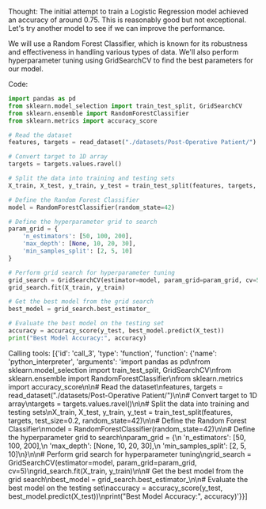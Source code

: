 Thought: The initial attempt to train a Logistic Regression model achieved an accuracy of around 0.75. This is reasonably good but not exceptional. Let's try another model to see if we can improve the performance.

We will use a Random Forest Classifier, which is known for its robustness and effectiveness in handling various types of data. We'll also perform hyperparameter tuning using GridSearchCV to find the best parameters for our model.

Code:
```python
import pandas as pd
from sklearn.model_selection import train_test_split, GridSearchCV
from sklearn.ensemble import RandomForestClassifier
from sklearn.metrics import accuracy_score

# Read the dataset
features, targets = read_dataset("./datasets/Post-Operative Patient/")

# Convert target to 1D array
targets = targets.values.ravel()

# Split the data into training and testing sets
X_train, X_test, y_train, y_test = train_test_split(features, targets, test_size=0.2, random_state=42)

# Define the Random Forest Classifier
model = RandomForestClassifier(random_state=42)

# Define the hyperparameter grid to search
param_grid = {
    'n_estimators': [50, 100, 200],
    'max_depth': [None, 10, 20, 30],
    'min_samples_split': [2, 5, 10]
}

# Perform grid search for hyperparameter tuning
grid_search = GridSearchCV(estimator=model, param_grid=param_grid, cv=5)
grid_search.fit(X_train, y_train)

# Get the best model from the grid search
best_model = grid_search.best_estimator_

# Evaluate the best model on the testing set
accuracy = accuracy_score(y_test, best_model.predict(X_test))
print("Best Model Accuracy:", accuracy)
```

Calling tools:
[{'id': 'call_3', 'type': 'function', 'function': {'name': 'python_interpreter', 'arguments': 'import pandas as pd\nfrom sklearn.model_selection import train_test_split, GridSearchCV\nfrom sklearn.ensemble import RandomForestClassifier\nfrom sklearn.metrics import accuracy_score\n\n# Read the dataset\nfeatures, targets = read_dataset("./datasets/Post-Operative Patient/")\n\n# Convert target to 1D array\ntargets = targets.values.ravel()\n\n# Split the data into training and testing sets\nX_train, X_test, y_train, y_test = train_test_split(features, targets, test_size=0.2, random_state=42)\n\n# Define the Random Forest Classifier\nmodel = RandomForestClassifier(random_state=42)\n\n# Define the hyperparameter grid to search\nparam_grid = {\n    \'n_estimators\': [50, 100, 200],\n    \'max_depth\': [None, 10, 20, 30],\n    \'min_samples_split\': [2, 5, 10]\n}\n\n# Perform grid search for hyperparameter tuning\ngrid_search = GridSearchCV(estimator=model, param_grid=param_grid, cv=5)\ngrid_search.fit(X_train, y_train)\n\n# Get the best model from the grid search\nbest_model = grid_search.best_estimator_\n\n# Evaluate the best model on the testing set\naccuracy = accuracy_score(y_test, best_model.predict(X_test))\nprint("Best Model Accuracy:", accuracy)'}}]